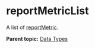 # reportMetricList

A list of [reportMetric](r_reportMetric.md#).

**Parent topic:** [Data Types](../data_types/c_data_types.md)

